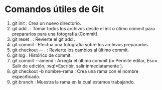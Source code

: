 # Comandos útiles de Git

1. git init                         :   Crea un nuevo directorio.
2. git add .                        :   Tomar todos los archivos desde el init o útimo commit para prepararlos para una fotografía (Commit). 
3. git reset .                      :   Revierte el git add .
4. git commit                       :   Efectua una fotografía sobre los archivos preparados.
5. git checkout -- .                :   Revierte los cambios al último commit.
6. git log                          :   Histórico de commit.
7. git commit --amend               :   Arregla el último commit (i= Permite editar, Esc= Salir de edición, :wq!=Escribir, salir inmediatamente ).
8. git checkout -b nombre-rama      :   Crea una rama con el nombre especificado. 
9. git branch                       :   Muestra la rama en la cual estamos trabajando.